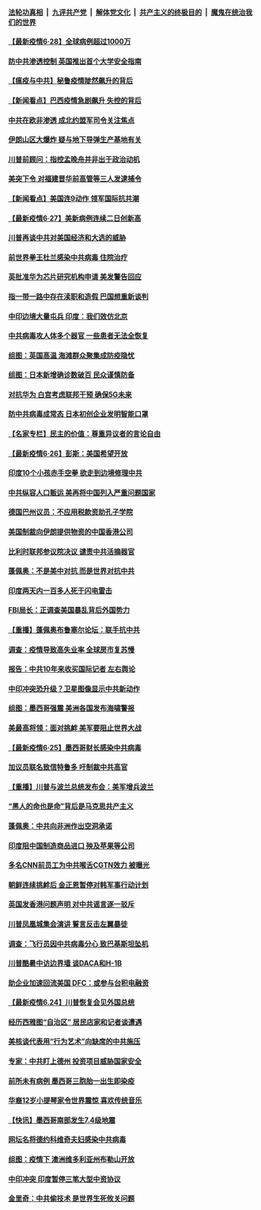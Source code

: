 

####  [法轮功真相](../../../../basic/blob/master/README.md?t=06281431) &nbsp;|&nbsp; [九评共产党](../../../../9ping.md/blob/master/README.md?t=06281431) &nbsp;|&nbsp; [解体党文化](../../../../jtdwh.md/blob/master/README.md?t=06281431)  &nbsp;|&nbsp; [共产主义的终极目的](../../../../gczydzjmd.md/blob/master/README.md?t=06281431) &nbsp;|&nbsp; [魔鬼在统治我们的世界](../../../../mgztzwmdsj.md/blob/master/README.md?t=06281431) 

#### [【最新疫情6·28】全球病例超过1000万](../pages/nsc418/n12212934.md?t=06281431) 

#### [防中共渗透控制 英国推出首个大学安全指南](../pages/nsc418/n12216751.md?t=06281431) 

#### [【瘟疫与中共】秘鲁疫情陡然飙升的背后](../pages/nsc418/n12216630.md?t=06281431) 

#### [【新闻看点】巴西疫情急剧飙升 失控的背后](../pages/nsc418/n12216291.md?t=06281431) 

#### [中共在欧非渗透 成北约盟军司令关注焦点](../pages/nsc418/n12216609.md?t=06281431) 

#### [伊朗山区大爆炸 疑与地下导弹生产基地有关](../pages/nsc418/n12216637.md?t=06281431) 

#### [川普前顾问：指控孟晚舟并非出于政治动机](../pages/nsc418/n12216532.md?t=06281431) 

#### [美突下令 对福建晋华前高管等三人发逮捕令](../pages/nsc418/n12216296.md?t=06281431) 

#### [【新闻看点】美国连9动作 领军国际抗共潮](../pages/nsc418/n12215121.md?t=06281431) 

#### [【最新疫情6·27】美新病例连续二日创新高](../pages/nsc418/n12215389.md?t=06281431) 

#### [川普再谈中共对美国经济和大选的威胁](../pages/nsc418/n12214917.md?t=06281431) 

#### [前世界拳王杜兰感染中共病毒 住院治疗](../pages/nsc418/n12214771.md?t=06281431) 

#### [英批准华为芯片研究机构申请 美发警告回应](../pages/nsc418/n12214643.md?t=06281431) 

#### [指一带一路中存在渎职和造假 巴国想重新谈判](../pages/nsc418/n12214599.md?t=06281431) 

#### [中印边境大量屯兵 印度：我们效仿北京](../pages/nsc418/n12214491.md?t=06281431) 

#### [中共病毒攻人体多个器官 一些患者无法全恢复](../pages/nsc418/n12214393.md?t=06281431) 

#### [组图：英国高温 海滩群众聚集成防疫隐忧](../pages/nsc418/n12213831.md?t=06281431) 

#### [组图：日本新增确诊数破百 民众谨慎防备](../pages/nsc418/n12214024.md?t=06281431) 

#### [对抗华为 白宫考虑联邦干预 确保5G未来](../pages/nsc418/n12214112.md?t=06281431) 

#### [防中共病毒成常态 日本初创企业发明智能口罩](../pages/nsc418/n12214107.md?t=06281431) 

#### [【名家专栏】民主的价值：尊重异议者的言论自由](../pages/nsc418/n12204163.md?t=06281431) 

#### [【最新疫情6·26】彭斯：美国希望开放](../pages/nsc418/n12213008.md?t=06281431) 

#### [印度10个小孩赤手空拳 欲走到边境修理中共](../pages/nsc418/n12213595.md?t=06281431) 

#### [中共纵容人口贩运 美再将中国列入严重问题国家](../pages/nsc418/n12213491.md?t=06281431) 

#### [德国巴州议员：不应用税款资助孔子学院](../pages/nsc418/n12213025.md?t=06281431) 

#### [美国制裁向伊朗提供物资的中国香港公司](../pages/nsc418/n12212790.md?t=06281431) 

#### [比利时联邦参议院决议 谴责中共活摘器官](../pages/nsc418/n12212777.md?t=06281431) 

#### [蓬佩奥：不是美中对抗 而是世界对抗中共](../pages/nsc418/n12212375.md?t=06281431) 

#### [印度两天内一百多人死于闪电雷击](../pages/nsc418/n12212509.md?t=06281431) 

#### [FBI局长：正调查美国暴乱背后外国势力](../pages/nsc418/n12212191.md?t=06281431) 

#### [【重播】蓬佩奥布鲁塞尔论坛：联手抗中共](../pages/nsc418/n12211937.md?t=06281431) 

#### [调查：疫情导致高失业率 全球房市复苏慢](../pages/nsc418/n12211645.md?t=06281431) 

#### [报告：中共10年来收买国际记者 左右舆论](../pages/nsc418/n12211954.md?t=06281431) 

#### [中印冲突恐升级？卫星图像显示中共新动作](../pages/nsc418/n12211793.md?t=06281431) 

#### [组图：墨西哥强震 美洲各国发布海啸警报](../pages/nsc418/n12208966.md?t=06281431) 

#### [美最高将领：面对挑衅 美军要阻止世界大战](../pages/nsc418/n12211458.md?t=06281431) 

#### [【最新疫情6·25】墨西哥财长感染中共病毒](../pages/nsc418/n12210649.md?t=06281431) 

#### [加议员联名致信特鲁多 吁制裁中共高官](../pages/nsc418/n12211291.md?t=06281431) 

#### [【重播】川普与波兰总统发布会：美军增兵波兰](../pages/nsc418/n12209733.md?t=06281431) 

#### [“黑人的命也是命”背后是马克思共产主义](../pages/nsc418/n12210133.md?t=06281431) 

#### [蓬佩奥：中共向非洲作出空洞承诺](../pages/nsc418/n12210177.md?t=06281431) 

#### [印度阻中国制造商品进口 殃及苹果等公司](../pages/nsc418/n12210101.md?t=06281431) 

#### [多名CNN前员工为中共喉舌CGTN效力 被曝光](../pages/nsc418/n12209805.md?t=06281431) 

#### [朝鲜连续挑衅后 金正恩暂停对韩军事行动计划](../pages/nsc418/n12209751.md?t=06281431) 

#### [英国发香港问题声明 对中共谣言逐一驳斥](../pages/nsc418/n12209623.md?t=06281431) 

#### [川普凤凰城集会演讲 誓言反击左翼暴徒](../pages/nsc418/n12209582.md?t=06281431) 

#### [调查：飞行员因中共病毒分心 致巴基斯坦坠机](../pages/nsc418/n12209346.md?t=06281431) 

#### [川普酷暑中访边界墙 谈DACA和H-1B](../pages/nsc418/n12209551.md?t=06281431) 

#### [助企业加速回流美国 DFC：或参与台积电融资](../pages/nsc418/n12209064.md?t=06281431) 

#### [【最新疫情6.24】川普恢复会见外国总统](../pages/nsc418/n12207866.md?t=06281431) 

#### [经历西雅图“自治区” 居民店家和记者谈遭遇](../pages/nsc418/n12208062.md?t=06281431) 

#### [美核谈代表用“行为艺术”向缺席的中共施压](../pages/nsc418/n12207347.md?t=06281431) 

#### [专家：中共盯上德州 投资项目威胁国家安全](../pages/nsc418/n12207441.md?t=06281431) 

#### [前所未有病例 墨西哥三胞胎一出生即染疫](../pages/nsc418/n12207459.md?t=06281431) 

#### [华裔12岁小提琴家令世界震惊 喜欢传统音乐](../pages/nsc418/n12207095.md?t=06281431) 

#### [【快讯】墨西哥南部发生7.4级地震](../pages/nsc418/n12207367.md?t=06281431) 

#### [网坛名将德约科维奇夫妇感染中共病毒](../pages/nsc418/n12207201.md?t=06281431) 

#### [组图：疫情下 澳洲维多利亚州布勒山开放](../pages/nsc418/n12206541.md?t=06281431) 

#### [中印冲突 印度暂停三笔大型中资协议](../pages/nsc418/n12207208.md?t=06281431) 

#### [金里奇：中共偷技术 是世界生死攸关问题](../pages/nsc418/n12207082.md?t=06281431) 

